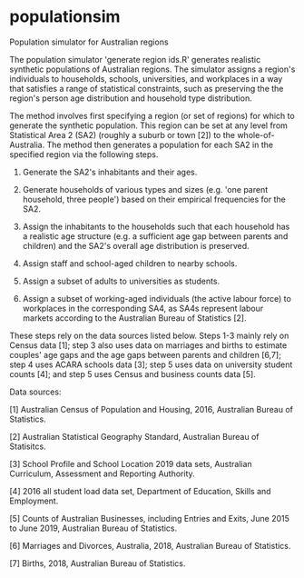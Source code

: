 # populationsim

Population simulator for Australian regions

The population simulator 'generate region ids.R' generates realistic synthetic populations of Australian regions. The simulator assigns a region's individuals to households, schools, universities, and workplaces in a way that satisfies a range of statistical constraints, such as preserving the the region's person age distribution and household type distribution. 

The method involves first specifying a region (or set of regions) for which to generate the synthetic population. This region 
can be set at any level from Statistical Area 2 (SA2) (roughly a suburb or town [2]) to the whole-of-Australia. The method then 
generates a population for each SA2 in the specified region via the following steps. 

1. Generate the SA2's inhabitants and their ages. 

2. Generate households of various types and sizes (e.g. 'one parent household, three people') based on their empirical 
frequencies for the SA2. 

3. Assign the inhabitants to the households such that each household has a realistic age structure (e.g. a sufficient age gap 
between parents and children) and the SA2's overall age distribution is preserved. 

4. Assign staff and school-aged children to nearby schools. 

5. Assign a subset of adults to universities as students. 

6. Assign a subset of working-aged individuals (the active labour force) to workplaces in the corresponding SA4, as SA4s 
represent labour markets according to the Australian Bureau of Statistics [2]. 

These steps rely on the data sources listed below. Steps 1-3 mainly rely on Census data [1]; step 3 also uses data on marriages and births to estimate couples' age gaps and the age gaps between parents and children [6,7]; step 4 uses ACARA schools data [3]; step 5 uses data on university student counts [4]; and step 5 uses Census and business counts data [5]. 

Data sources:

[1] Australian Census of Population and Housing, 2016, Australian Bureau of Statistics. 

[2] Australian Statistical Geography Standard, Australian Bureau of Statisitcs. 

[3] School Profile and School Location 2019 data sets, Australian Curriculum, Assessment and Reporting Authority. 

[4] 2016 all student load data set, Department of Education, Skills and Employment. 

[5] Counts of Australian Businesses, including Entries and Exits, June 2015 to June 2019, Australian Bureau of Statistics. 

[6] Marriages and Divorces, Australia, 2018, Australian Bureau of Statistics. 

[7] Births, 2018, Australian Bureau of Statistics. 
